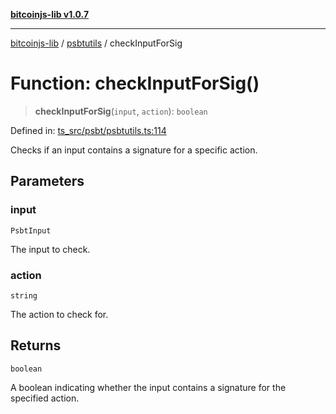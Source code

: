 [**bitcoinjs-lib v1.0.7**](../../../README.md)

***

[bitcoinjs-lib](../../../README.md) / [psbtutils](../README.md) / checkInputForSig

# Function: checkInputForSig()

> **checkInputForSig**(`input`, `action`): `boolean`

Defined in: [ts\_src/psbt/psbtutils.ts:114](https://github.com/sCrypt-Inc/bitcoinjs-lib/blob/e3b2d1c4c35cd925f8b17063dc9eb0300cab46a2/ts_src/psbt/psbtutils.ts#L114)

Checks if an input contains a signature for a specific action.

## Parameters

### input

`PsbtInput`

The input to check.

### action

`string`

The action to check for.

## Returns

`boolean`

A boolean indicating whether the input contains a signature for the specified action.
